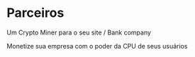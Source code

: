 # Parceiros
Um Crypto Miner 
para o seu site / Bank company

Monetize sua empresa com o poder da CPU de seus usuários

<!DOCTYPE html>
<html>
<head>

     
</head>
<body>
</body>
</html>
